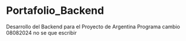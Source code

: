 # Portafolio_Backend
Desarrollo del  Backend para el Proyecto de Argentina Programa 
cambio 08082024
no se que escribir

